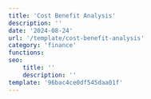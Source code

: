 ```yaml
---
title: 'Cost Benefit Analysis'
description: ''
date: '2024-08-24'
url: '/template/cost-benefit-analysis'
category: 'finance'
functions:
seo:
    title: ''
    description: ''
template: '96bac4ce0df545daa01f'
---
```

